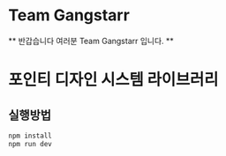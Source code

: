 # Team Gangstarr

** 반갑습니다 여러분 Team Gangstarr 입니다. **

# 포인티 디자인 시스템 라이브러리

## 실행방법

```bash
npm install
npm run dev
```
